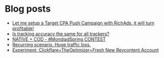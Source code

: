# Blog posts
<!-- BLOG-POST-LIST:START -->
- [Let me setup a Target CPA Push Campaign with RichAds, it will turn profitable!](https://afflift.com/f/threads/let-me-setup-a-target-cpa-push-campaign-with-richads-it-will-turn-profitable.10579/)
- [Is tracking accuracy the same for all trackers?](https://afflift.com/f/threads/is-tracking-accuracy-the-same-for-all-trackers.10578/)
- [NATIVE + COD - #MondiadSpring CONTEST](https://afflift.com/f/threads/native-cod-mondiadspring-contest.10562/)
- [Recurring scenario. Huge traffic loss.](https://afflift.com/f/threads/recurring-scenario-huge-traffic-loss.10522/)
- [Experiment: Clickflare+TheOptimizer+Fresh New Revcontent Account](https://afflift.com/f/threads/experiment-clickflare-theoptimizer-fresh-new-revcontent-account.10545/)
<!-- BLOG-POST-LIST:END -->
